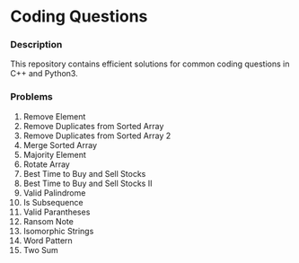 # Coding Questions

### Description
This repository contains efficient solutions for common coding questions in C++ and Python3.

### Problems
1. Remove Element
2. Remove Duplicates from Sorted Array
3. Remove Duplicates from Sorted Array 2
4. Merge Sorted Array
5. Majority Element
6. Rotate Array
7. Best Time to Buy and Sell Stocks
8. Best Time to Buy and Sell Stocks II
9. Valid Palindrome
10. Is Subsequence
11. Valid Parantheses
12. Ransom Note 
13. Isomorphic Strings
14. Word Pattern
15. Two Sum